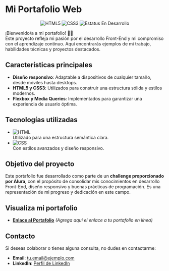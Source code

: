 # **Mi Portafolio Web**  
<p align="center">
  <img src="https://img.shields.io/badge/HTML5-orange?style=for-the-badge&logo=html5&logoColor=white" alt="HTML5">
  <img src="https://img.shields.io/badge/CSS3-blue?style=for-the-badge&logo=css3&logoColor=white" alt="CSS3">
  <img src="https://img.shields.io/badge/Estatus-En%20desarrollo-yellow?style=for-the-badge" alt="Estatus En Desarrollo">
</p>

¡Bienvenido/a a mi portafolio! 🎨🚀  
Este proyecto refleja mi pasión por el desarrollo Front-End y mi compromiso con el aprendizaje continuo. Aquí encontrarás ejemplos de mi trabajo, habilidades técnicas y proyectos destacados.

## **Características principales**  
- **Diseño responsivo**: Adaptable a dispositivos de cualquier tamaño, desde móviles hasta desktops.  
- **HTML5 y CSS3**: Utilizados para construir una estructura sólida y estilos modernos.  
- **Flexbox y Media Queries**: Implementados para garantizar una experiencia de usuario óptima.  

## **Tecnologías utilizadas**  
- ![HTML](https://img.shields.io/badge/HTML5-orange?style=flat-square&logo=html5&logoColor=white)  
  Utilizado para una estructura semántica clara.  
- ![CSS](https://img.shields.io/badge/CSS3-blue?style=flat-square&logo=css3&logoColor=white)  
  Con estilos avanzados y diseño responsivo.  

## **Objetivo del proyecto**  
Este portafolio fue desarrollado como parte de un **challenge proporcionado por Alura**, con el propósito de consolidar mis conocimientos en desarrollo Front-End, diseño responsivo y buenas prácticas de programación. Es una representación de mi progreso y dedicación en este campo.

## **Visualiza mi portafolio**  
- **[Enlace al Portafolio](https://tu-enlace-aqui.com)** *(Agrega aquí el enlace a tu portafolio en línea)*  

## **Contacto**  
Si deseas colaborar o tienes alguna consulta, no dudes en contactarme:  
- **Email**: [tu.email@ejemplo.com](mailto:tu.email@ejemplo.com)  
- **LinkedIn**: [Perfil de LinkedIn](https://www.linkedin.com/in/tu-perfil/)  
